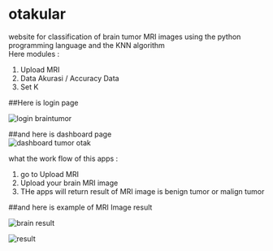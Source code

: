# otakular
website for classification of brain tumor MRI images using the python programming language and the KNN algorithm<br>
Here modules :
<ol>
  <li>Upload MRI</li>
  <liData Klasifikasi / Classification Data</li>
  <li>Data Akurasi / Accuracy Data</li>
  <li>Set K</li>
</ol>

##Here is login page <br>

![login braintumor](https://user-images.githubusercontent.com/16512863/94088987-19a5a380-fe3c-11ea-90f1-a4d09a0eb26a.png)


##and here is dashboard page <br>
![dashboard tumor otak](https://user-images.githubusercontent.com/16512863/94089071-5376aa00-fe3c-11ea-9739-ee46a82d6083.png)

what the work flow of this apps :
<ol>
  <li> go to Upload MRI</li>
  <li>Upload your brain MRI image</li>
  <li>THe apps will return result of MRI image is benign tumor or malign tumor</li>
</ol>
##and here is example of MRI Image result<br>

![brain result](https://user-images.githubusercontent.com/16512863/94089214-c2ec9980-fe3c-11ea-8825-7f3a5fb5bf10.png)

![result](https://user-images.githubusercontent.com/16512863/94089343-24ad0380-fe3d-11ea-967e-a3cf73a0647e.png)



